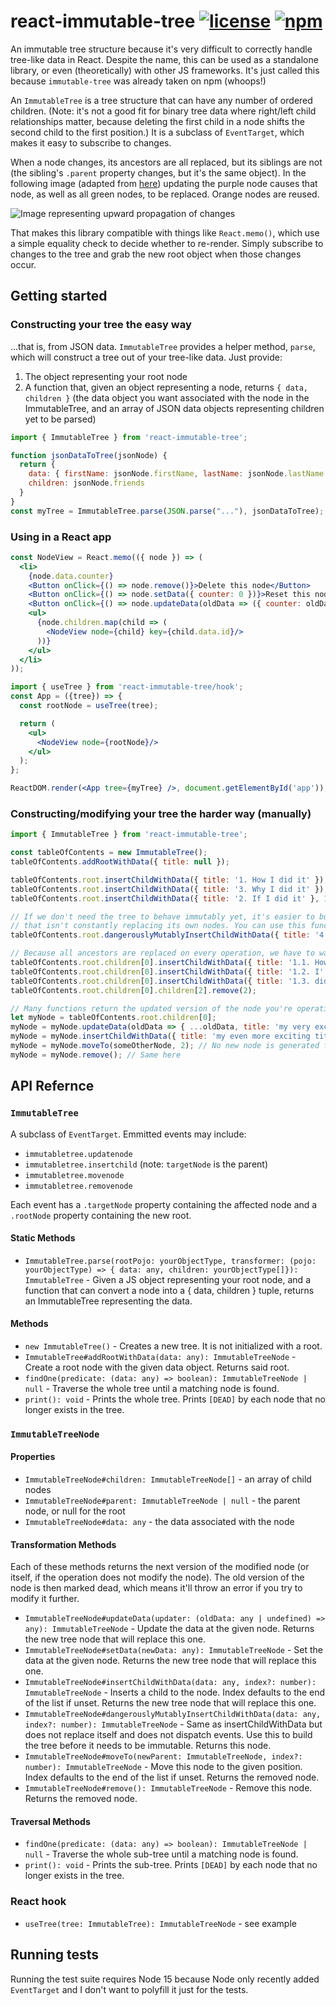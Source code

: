 # react-immutable-tree [![license](https://img.shields.io/npm/l/react-immutable-tree)](https://github.com/mrjacobbloom/echo/blob/master/LICENSE) [![npm](https://img.shields.io/npm/v/react-immutable-tree)](https://www.npmjs.com/package/react-immutable-tree)

An immutable tree structure because it's very difficult to correctly handle
tree-like data in React. Despite the name, this can be used as a standalone
library, or even (theoretically) with other JS frameworks. It's just called
this because `immutable-tree` was already taken on npm (whoops!)

An `ImmutableTree` is a tree structure that can have any number of ordered
children. (Note: it's not a good fit for binary tree data where right/left child
relationships matter, because deleting the first child in a node shifts the
second child to the first position.) It is a subclass of `EventTarget`, which
makes it easy to subscribe to changes.

When a node changes, its ancestors are all replaced, but its siblings are not
(the sibling's `.parent` property changes, but it's the same object). In the
following image (adapted from [here](https://commons.wikimedia.org/wiki/File:Tree_(computer_science).svg))
updating the purple node causes that node, as well as all green nodes, to be
replaced. Orange nodes are reused.

![Image representing upward propagation of changes](https://raw.githubusercontent.com/mrjacobbloom/react-immutable-tree/main/tree-example.svg)

That makes this library compatible with things like `React.memo()`, which use a
simple equality check to decide whether to re-render. Simply subscribe to changes to the tree and grab the new root object when those changes occur.

## Getting started

### Constructing your tree the easy way

...that is, from JSON data. `ImmutableTree` provides a helper method, `parse`,
which will construct a tree out of your tree-like data. Just provide:

1. The object representing your root node
1. A function that, given an object representing a node, returns
  `{ data, children }` (the data object you want associated with the node in the
  ImmutableTree, and an array of JSON data objects representing children yet to
  be parsed)

```javascript
import { ImmutableTree } from 'react-immutable-tree';

function jsonDataToTree(jsonNode) {
  return {
    data: { firstName: jsonNode.firstName, lastName: jsonNode.lastName },
    children: jsonNode.friends
  }
}
const myTree = ImmutableTree.parse(JSON.parse("..."), jsonDataToTree);
```

### Using in a React app

```jsx
const NodeView = React.memo(({ node }) => (
  <li>
    {node.data.counter}
    <Button onClick={() => node.remove()}>Delete this node</Button>
    <Button onClick={() => node.setData({ counter: 0 })}>Reset this node</Button>
    <Button onClick={() => node.updateData(oldData => ({ counter: oldData.counter + 1 }))}>Increment this node</Button>
    <ul>
      {node.children.map(child => (
        <NodeView node={child} key={child.data.id}/>
      ))}
    </ul>
  </li>
));

import { useTree } from 'react-immutable-tree/hook';
const App = ({tree}) => {
  const rootNode = useTree(tree);

  return (
    <ul>
      <NodeView node={rootNode}/>
    </ul>
  );
};

ReactDOM.render(<App tree={myTree} />, document.getElementById('app'));
```

### Constructing/modifying your tree the harder way (manually)

```javascript
import { ImmutableTree } from 'react-immutable-tree';

const tableOfContents = new ImmutableTree();
tableOfContents.addRootWithData({ title: null });

tableOfContents.root.insertChildWithData({ title: '1. How I did it' });
tableOfContents.root.insertChildWithData({ title: '3. Why I did it' }); // root is a different object now!
tableOfContents.root.insertChildWithData({ title: '2. If I did it' }, 1); // optional second argument is index in children list

// If we don't need the tree to behave immutably yet, it's easier to build a tree
// that isn't constantly replacing its own nodes. You can use this function in that case
tableOfContents.root.dangerouslyMutablyInsertChildWithData({ title: '4. But... I did it...' }, 1);

// Because all ancestors are replaced on every operation, we have to walk the entire tree for every operation
tableOfContents.root.children[0].insertChildWithData({ title: '1.1. How' });
tableOfContents.root.children[0].insertChildWithData({ title: '1.2. I' });
tableOfContents.root.children[0].insertChildWithData({ title: '1.3. did' });
tableOfContents.root.children[0].children[2].remove(2);

// Many functions return the updated version of the node you're operating on, making it easy to keep "transforming" the same node
let myNode = tableOfContents.root.children[0];
myNode = myNode.updateData(oldData => { ...oldData, title: 'my very exciting title' });
myNode = myNode.insertChildWithData({ title: 'my even more exciting title' });
myNode = myNode.moveTo(someOtherNode, 2); // No new node is generated for this one, it returns itself. Also, optional second arg is index
myNode = myNode.remove(); // Same here
```


## API Refernce

### `ImmutableTree`

A subclass of `EventTarget`. Emmitted events may include:

- `immutabletree.updatenode`
- `immutabletree.insertchild` (note: `targetNode` is the parent)
- `immutabletree.movenode`
- `immutabletree.removenode`

Each event has a `.targetNode` property containing the affected node and a
`.rootNode` property containing the new root.

#### Static Methods

- `ImmutableTree.parse(rootPojo: yourObjectType, transformer: (pojo: yourObjectType) => { data: any, children: yourObjectType[]}): ImmutableTree` - Given a JS object representing your root node, and a function that can convert a node into a { data, children } tuple, returns an ImmutableTree representing the data.

#### Methods

- `new ImmutableTree()` - Creates a new tree. It is not initialized with a root.
- `ImmutableTree#addRootWithData(data: any): ImmutableTreeNode` - Create a root
  node with the given data object. Returns said root.
- `findOne(predicate: (data: any) => boolean): ImmutableTreeNode | null` - Traverse the whole tree until a matching node is found.
- `print(): void` - Prints the whole tree. Prints `[DEAD]` by each node that no longer exists in the tree.

### `ImmutableTreeNode`

#### Properties
- `ImmutableTreeNode#children: ImmutableTreeNode[]` - an array of child nodes
- `ImmutableTreeNode#parent: ImmutableTreeNode | null` - the parent node, or null for the root
- `ImmutableTreeNode#data: any` - the data associated with the node

#### Transformation Methods

Each of these methods returns the next version of the modified node (or itself,
if the operation does not modify the node). The old version of the node is then
marked dead, which means it'll throw an error if you try to modify it further.

- `ImmutableTreeNode#updateData(updater: (oldData: any | undefined) => any): ImmutableTreeNode` - Update the data at the given node. Returns the new tree node that will replace this one.
- `ImmutableTreeNode#setData(newData: any): ImmutableTreeNode` - Set the data at the given node. Returns the new tree node that will replace this one.
- `ImmutableTreeNode#insertChildWithData(data: any, index?: number): ImmutableTreeNode` - Inserts a child to the node. Index defaults to the end of the list if unset. Returns the new tree node that will replace this one.
- `ImmutableTreeNode#dangerouslyMutablyInsertChildWithData(data: any, index?: number): ImmutableTreeNode` - Same as insertChildWithData but does not replace itself and does not dispatch events. Use this to build the tree before it needs to be immutable. Returns this node.
- `ImmutableTreeNode#moveTo(newParent: ImmutableTreeNode, index?: number): ImmutableTreeNode` - Move this node to the given position. Index defaults to the end of the list if unset. Returns the removed node.
- `ImmutableTreeNode#remove(): ImmutableTreeNode` - Remove this node. Returns the removed node.

#### Traversal Methods

- `findOne(predicate: (data: any) => boolean): ImmutableTreeNode | null` - Traverse the whole sub-tree until a matching node is found.
- `print(): void` - Prints the sub-tree. Prints `[DEAD]` by each node that no longer exists in the tree.

### React hook

- `useTree(tree: ImmutableTree): ImmutableTreeNode` - see example

## Running tests

Running the test suite requires Node 15 because Node only recently added
`EventTarget` and I don't want to polyfill it just for the tests.
